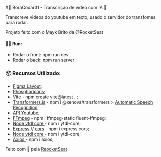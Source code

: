 #🚀 BoraCodar31 - Transcrição de vídeo com IA 🤖

<p>Transcreve videos do youtube em texto, usado o servidor do transfomes para rodar.</p>
<p>Projeto feito com o Mayk Brito da @RocketSeat</p>

<h4>🏃‍♂️ Run:</h4>
<ul>
<li>Rodar o front: npm run dev</li>
<li>Rodar o back: npm run server</li>
</ul>

<h3>📦 Recursos Utilizado:</h3>
<ul>

<li><a href="https://www.figma.com/community/file/1268564660141195165" target="_blank">Figma Layout</a>;</li>
<li><a href="https://phosphoricons.com/" target="_blank">Phosphoricons</a>;</li>
<li><a href="https://vitejs.dev/" target="_blank">Vite</a> - npm create vite@latest . ;</li>
<li><a href="https://github.com/xenova/transformers.js" target="_blank">Transformers.js</a> - npm i @xenova/transformers > <a href="https://huggingface.co/tasks/automatic-speech-recognition" target="_blank">Automatic Speech Recognition</a>;</li>
<li><a href="https://developers.google.com/youtube/iframe_api_reference#Getting_Started" target="_blank">API Youtube</a>;</li>
<li><a href="https://creatomate.com/blog/how-to-use-ffmpeg-in-nodejs" target="_blank">FFmpeg</a> - npm i ffmpeg-static fluent-ffmpeg;</li>
<li><a href="https://github.com/fent/node-ytdl-core" target="_blank">Node ytdl core
</a> - npm i ytdl-core;</li>
<li><a href="https://www.npmjs.com/package/express" target="_blank">Express</a> // <a href="https://www.npmjs.com/package/cors#installation" target="_blank">cors</a>
</a> - npm i express cors;</li>
<li><a href="https://github.com/fent/node-ytdl-core" target="_blank">Node ytdl core
</a> - npm i ytdl-core;</li>
<li><a href="https://github.com/axios/axios" target="_blank">Axios
</a> - npm i axios;</li>

</ul>

<p>Feito com 💜 pela <a href="https://www.youtube.com/@rocketseat" target="_blank">ReocketSeat</a></p>